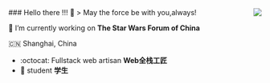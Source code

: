 <img align="right" src="https://github-readme-stats.vercel.app/api?username=admiral-thrawn&show_icons=true&icon_color=805AD5&text_color=718096&bg_color=ffffff" />
### Hello there !!! 👋
> May the force be with you,always!

🔭 I’m currently working on  **The Star Wars Forum of China**

:cn: Shanghai, China
 - :octocat: Fullstack web artisan __Web全栈工匠__
 - :school: student __学生__
